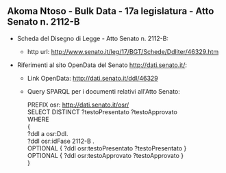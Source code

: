 ## Akoma Ntoso - Bulk Data - 17a legislatura - Atto Senato n. 2112-B ##

* Scheda del Disegno di Legge - Atto Senato n. 2112-B:
	* http url: http://www.senato.it/leg/17/BGT/Schede/Ddliter/46329.htm

* Riferimenti al sito OpenData del Senato http://dati.senato.it/:
	* Link OpenData: http://dati.senato.it/ddl/46329
	* Query SPARQL per i documenti relativi all'Atto Senato:

        PREFIX osr: <http://dati.senato.it/osr/>  
		SELECT DISTINCT ?testoPresentato ?testoApprovato  
		WHERE  
		{  
		    ?ddl a osr:Ddl.  
		    ?ddl osr:idFase 2112-B .  
		    OPTIONAL { ?ddl osr:testoPresentato ?testoPresentato }  
		    OPTIONAL { ?ddl osr:testoApprovato ?testoApprovato }  
		}
		